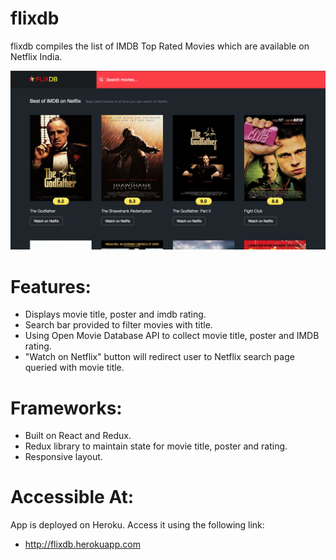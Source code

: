 # flixdb

flixdb compiles the list of IMDB Top Rated Movies which are available on Netflix India.

![Alt text](/public/images/flixdb.png?raw=true "flixdb")

# Features:
- Displays movie title, poster and imdb rating.
- Search bar provided to filter movies with title.
- Using Open Movie Database API to collect movie title, poster and IMDB rating.
- "Watch on Netflix" button will redirect user to Netflix search page queried with movie title.

# Frameworks:
- Built on React and Redux.
- Redux library to maintain state for movie title, poster and rating.
- Responsive layout.

# Accessible At:
App is deployed on Heroku. Access it using the following link:

* http://flixdb.herokuapp.com